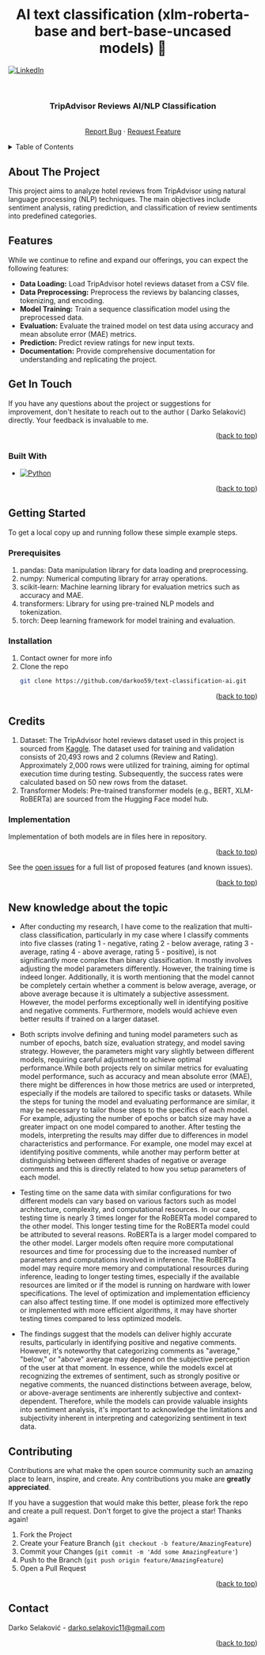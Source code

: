 <h1 align="center" id="title">AI text classification (xlm-roberta-base and bert-base-uncased models) 🤖</h1>




<a name="readme-top"></a>
[![LinkedIn][linkedin-shield]][linkedin-url]



<!-- PROJECT LOGO -->
<br />
<div align="center">
<h3 align="center">TripAdvisor Reviews AI/NLP Classification</h3>

  <p align="center">
    <br />
    <a href="https://github.com/darkoo59/text-classification-ai-nlp/issues">Report Bug</a>
    ·
    <a href="https://github.com/darkoo59/text-classification-ai-nlp/issues">Request Feature</a>
  </p>
</div>



<!-- TABLE OF CONTENTS -->
<details>
  <summary>Table of Contents</summary>
  <ol>
    <li>
      <a href="#about-the-project">About The Project</a>
      <ul>
        <li><a href="#built-with">Built With</a></li>
      </ul>
    </li>
    <li>
      <a href="#getting-started">Getting Started</a>
      <ul>
        <li><a href="#prerequisites">Prerequisites</a></li>
        <li><a href="#installation">Installation</a></li>
      </ul>
    </li>
    <li><a href="#credits">Credits</a></li>
    <li><a href="#contributing">Contributing</a></li>
    <li><a href="#contact">Contact</a></li>
  </ol>
</details>



<!-- ABOUT THE PROJECT -->

## About The Project

<a name="#about-the-project"></a>

This project aims to analyze hotel reviews from TripAdvisor using natural language processing (NLP) techniques. The main objectives include sentiment analysis, rating prediction, and classification of review sentiments into predefined categories.

<h2><b>Features</b></h2>
While we continue to refine and expand our offerings, you can expect the following features:

<ul>
    <li>
        <strong>Data Loading:</strong> Load TripAdvisor hotel reviews dataset from a CSV file.
    </li>
    <li>
        <strong>Data Preprocessing:</strong> Preprocess the reviews by balancing classes, tokenizing, and encoding.
    </li>
<li>
<strong>Model Training:</strong> Train a sequence classification model using the preprocessed data.
</li>
    <li>
        <strong>Evaluation:</strong> Evaluate the trained model on test data using accuracy and mean absolute error (MAE) metrics.
    </li>
      <li>
        <strong>Prediction:</strong> Predict review ratings for new input texts.
    </li>
      <li>
        <strong>Documentation:</strong> Provide comprehensive documentation for understanding and replicating the project.
    </li>
</ul>

<h2><b>Get In Touch</b></h2>
<a name="#built-with"></a>
If you have any questions about the project or suggestions for improvement, don't hesitate to reach out to the author (
Darko Selaković) directly. Your feedback is invaluable to me.

<p align="right">(<a href="#readme-top">back to top</a>)</p>

### Built With

<a name="#built-with"></a>

* [![Python]][Python-url]

<p align="right">(<a href="#readme-top">back to top</a>)</p>



<!-- GETTING STARTED -->

## Getting Started

To get a local copy up and running follow these simple example steps.

### Prerequisites

  1. pandas: Data manipulation library for data loading and preprocessing.
  2. numpy: Numerical computing library for array operations.
  3. scikit-learn: Machine learning library for evaluation metrics such as accuracy and MAE.
  4. transformers: Library for using pre-trained NLP models and tokenization.
  5. torch: Deep learning framework for model training and evaluation.

### Installation

1. Contact owner for more info
2. Clone the repo
   ```sh
   git clone https://github.com/darkoo59/text-classification-ai.git
   ```

<p align="right">(<a href="#readme-top">back to top</a>)</p>


## Credits

<a name="#credits"></a>

1. Dataset: The TripAdvisor hotel reviews dataset used in this project is sourced from <a href="https://www.kaggle.com/datasets/andrewmvd/trip-advisor-hotel-reviews">Kaggle</a>. The dataset used for training and validation consists of 20,493 rows and 2 columns (Review and Rating). Approximately 2,000 rows were utilized for training, aiming for optimal execution time during testing. Subsequently, the success rates were calculated based on 50 new rows from the dataset.
2. Transformer Models: Pre-trained transformer models (e.g., BERT, XLM-RoBERTa) are sourced from the Hugging Face model hub.


<!-- USAGE EXAMPLES -->

### Implementation

Implementation of both models are in files here in repository.

<p align="right">(<a href="#readme-top">back to top</a>)</p>

See the [open issues](https://github.com/darkoo59/university-simulation/issues) for a full list of proposed features (and
known issues).

<p align="right">(<a href="#readme-top">back to top</a>)</p>

## New knowledge about the topic


  - After conducting my research, I have come to the realization that multi-class classification, particularly in my case where I classify comments into five classes (rating 1 - negative, rating 2 - below average, rating 3 - average, rating 4 - above average, rating 5 - positive), is not significantly more complex than binary classification. It mostly involves adjusting the model parameters differently. However, the training time is indeed longer. Additionally, it is worth mentioning that the model cannot be completely certain whether a comment is below average, average, or above average because it is ultimately a subjective assessment. However, the model performs exceptionally well in identifying positive and negative comments. Furthermore, models would achieve even better results if trained on a larger dataset.

  - Both scripts involve defining and tuning model parameters such as number of epochs, batch size, evaluation strategy, and model saving strategy. However, the parameters might vary slightly between different models, requiring careful adjustment to achieve optimal performance.While both projects rely on similar metrics for evaluating model performance, such as accuracy and mean absolute error (MAE), there might be differences in how those metrics are used or interpreted, especially if the models are tailored to specific tasks or datasets. While the steps for tuning the model and evaluating performance are similar, it may be necessary to tailor those steps to the specifics of each model. For example, adjusting the number of epochs or batch size may have a greater impact on one model compared to another. After testing the models, interpreting the results may differ due to differences in model characteristics and performance. For example, one model may excel at identifying positive comments, while another may perform better at distinguishing between different shades of negative or average comments and this is directly related to how you setup parameters of each model.

  - Testing time on the same data with similar configurations for two different models can vary based on various factors such as model architecture, complexity, and computational resources. In our case, testing time is nearly 3 times longer for the RoBERTa model compared to the other model. This longer testing time for the RoBERTa model could be attributed to several reasons. RoBERTa is a larger model compared to the other model. Larger models often require more computational resources and time for processing due to the increased number of parameters and computations involved in inference. The RoBERTa model may require more memory and computational resources during inference, leading to longer testing times, especially if the available resources are limited or if the model is running on hardware with lower specifications. The level of optimization and implementation efficiency can also affect testing time. If one model is optimized more effectively or implemented with more efficient algorithms, it may have shorter testing times compared to less optimized models.

  - The findings suggest that the models can deliver highly accurate results, particularly in identifying positive and negative comments. However, it's noteworthy that categorizing comments as "average," "below," or "above" average may depend on the subjective perception of the user at that moment. In essence, while the models excel at recognizing the extremes of sentiment, such as strongly positive or negative comments, the nuanced distinctions between average, below, or above-average sentiments are inherently subjective and context-dependent. Therefore, while the models can provide valuable insights into sentiment analysis, it's important to acknowledge the limitations and subjectivity inherent in interpreting and categorizing sentiment in text data.

<!-- CONTRIBUTING -->

## Contributing

Contributions are what make the open source community such an amazing place to learn, inspire, and create. Any
contributions you make are **greatly appreciated**.

If you have a suggestion that would make this better, please fork the repo and create a pull request.
Don't forget to give the project a star! Thanks again!

1. Fork the Project
2. Create your Feature Branch (`git checkout -b feature/AmazingFeature`)
3. Commit your Changes (`git commit -m 'Add some AmazingFeature'`)
4. Push to the Branch (`git push origin feature/AmazingFeature`)
5. Open a Pull Request

<p align="right">(<a href="#readme-top">back to top</a>)</p>


<!-- CONTACT -->

## Contact

Darko Selaković - darko.selakovic11@gmail.com


<p align="right">(<a href="#readme-top">back to top</a>)</p>





<!-- MARKDOWN LINKS & IMAGES -->
<!-- https://www.markdownguide.org/basic-syntax/#reference-style-links -->

[contributors-url]: https://github.com/darkoo59/instagram-analytics/graphs/contributors

[forks-shield]: https://img.shields.io/github/forks/othneildrew/Best-README-Template.svg?style=for-the-badge

[forks-url]: https://github.com/darkoo59/instagram-analytics/network/members

[stars-shield]: https://img.shields.io/github/stars/othneildrew/Best-README-Template.svg?style=for-the-badge

[stars-url]: https://github.com/darkoo59/instagram-analytics/stargazers

[issues-shield]: https://img.shields.io/github/issues/othneildrew/Best-README-Template.svg?style=for-the-badge

[issues-url]: https://github.com/darkoo59/instagram-analytics/issues

[linkedin-shield]: https://img.shields.io/badge/-LinkedIn-black.svg?style=for-the-badge&logo=linkedin&colorB=555

[linkedin-url]: [https://linkedin.com/in/othneildrew](https://www.linkedin.com/in/darko-selakovic-370792250/)

[Python]: https://img.shields.io/badge/python-3670A0?style=for-the-badge&logo=python&logoColor=ffdd54

[Python-url]: https://www.python.org/
